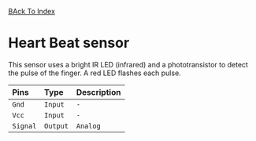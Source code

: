 [BAck To Index](https://github.com/Sanjay0302/Sensor-Workshop-#readme)

# Heart Beat sensor

This sensor uses a bright IR LED (infrared) and a phototransistor to detect the pulse of the finger.
A red LED flashes each pulse.

 
| Pins | Type     | Description                |
| :-------- | :------- | :------------------------- |
| `Gnd`| `Input` | `-` |
| `Vcc`| `Input` | `-` |
| `Signal`| `Output` | `Analog` |

```c


```
